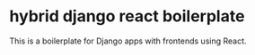 # hybrid django react boilerplate
This is a boilerplate for Django apps with frontends using React.


